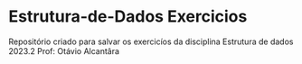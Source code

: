 # Estrutura-de-Dados Exercicios

Repositório criado para salvar os exercicíos da disciplina Estrutura de dados 2023.2
Prof: Otávio Alcantâra
